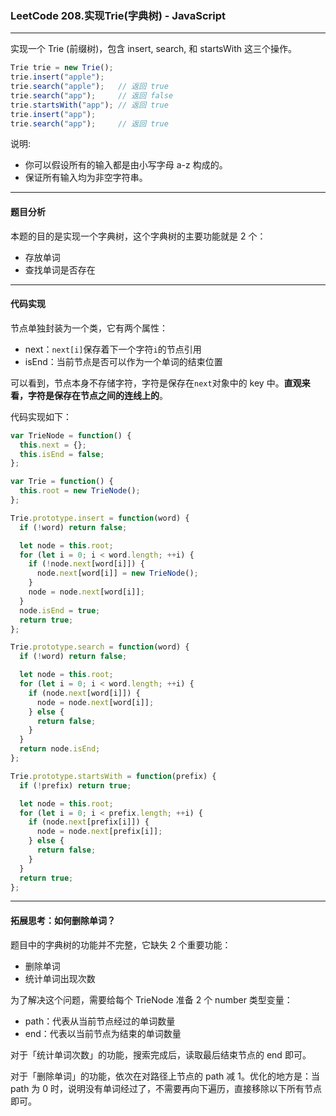 ### LeetCode 208.实现Trie(字典树) - JavaScript

-----

实现一个 Trie (前缀树)，包含 insert, search, 和 startsWith 这三个操作。

```js
Trie trie = new Trie();
trie.insert("apple");
trie.search("apple");   // 返回 true
trie.search("app");     // 返回 false
trie.startsWith("app"); // 返回 true
trie.insert("app");
trie.search("app");     // 返回 true
```

说明:

- 你可以假设所有的输入都是由小写字母 a-z 构成的。
- 保证所有输入均为非空字符串。

-----



#### 题目分析

本题的目的是实现一个字典树，这个字典树的主要功能就是 2 个：

- 存放单词
- 查找单词是否存在

-------

#### 代码实现

节点单独封装为一个类，它有两个属性：

- next：`next[i]`保存着下一个字符`i`的节点引用
- isEnd：当前节点是否可以作为一个单词的结束位置

可以看到，节点本身不存储字符，字符是保存在`next`对象中的 key 中。**直观来看，字符是保存在节点之间的连线上的**。

代码实现如下：

```js
var TrieNode = function() {
  this.next = {};
  this.isEnd = false;
};

var Trie = function() {
  this.root = new TrieNode();
};

Trie.prototype.insert = function(word) {
  if (!word) return false;

  let node = this.root;
  for (let i = 0; i < word.length; ++i) {
    if (!node.next[word[i]]) {
      node.next[word[i]] = new TrieNode();
    }
    node = node.next[word[i]];
  }
  node.isEnd = true;
  return true;
};

Trie.prototype.search = function(word) {
  if (!word) return false;

  let node = this.root;
  for (let i = 0; i < word.length; ++i) {
    if (node.next[word[i]]) {
      node = node.next[word[i]];
    } else {
      return false;
    }
  }
  return node.isEnd;
};

Trie.prototype.startsWith = function(prefix) {
  if (!prefix) return true;

  let node = this.root;
  for (let i = 0; i < prefix.length; ++i) {
    if (node.next[prefix[i]]) {
      node = node.next[prefix[i]];
    } else {
      return false;
    }
  }
  return true;
};
```

------

#### 拓展思考：如何删除单词？

题目中的字典树的功能并不完整，它缺失 2 个重要功能：

- 删除单词
- 统计单词出现次数

为了解决这个问题，需要给每个 TrieNode 准备 2 个 number 类型变量：

- path：代表从当前节点经过的单词数量
- end：代表以当前节点为结束的单词数量

对于「统计单词次数」的功能，搜索完成后，读取最后结束节点的 end 即可。

对于「删除单词」的功能，依次在对路径上节点的 path 减 1。优化的地方是：当 path 为 0 时，说明没有单词经过了，不需要再向下遍历，直接移除以下所有节点即可。

